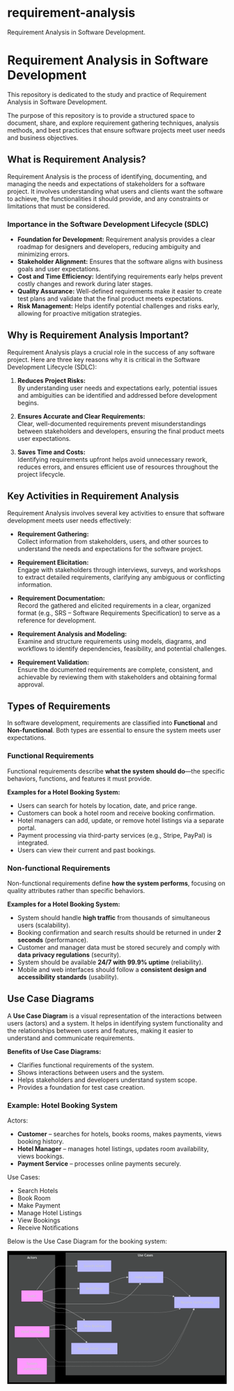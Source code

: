 # requirement-analysis
Requirement Analysis in Software Development.

# Requirement Analysis in Software Development

This repository is dedicated to the study and practice of Requirement Analysis in Software Development. 

The purpose of this repository is to provide a structured space to document, share, and explore requirement gathering techniques, analysis methods, and best practices that ensure software projects meet user needs and business objectives.




## What is Requirement Analysis?

Requirement Analysis is the process of identifying, documenting, and managing the needs and expectations of stakeholders for a software project. It involves understanding what users and clients want the software to achieve, the functionalities it should provide, and any constraints or limitations that must be considered.

### Importance in the Software Development Lifecycle (SDLC)

- **Foundation for Development:** Requirement analysis provides a clear roadmap for designers and developers, reducing ambiguity and minimizing errors.
- **Stakeholder Alignment:** Ensures that the software aligns with business goals and user expectations.
- **Cost and Time Efficiency:** Identifying requirements early helps prevent costly changes and rework during later stages.
- **Quality Assurance:** Well-defined requirements make it easier to create test plans and validate that the final product meets expectations.
- **Risk Management:** Helps identify potential challenges and risks early, allowing for proactive mitigation strategies.
  



## Why is Requirement Analysis Important?

Requirement Analysis plays a crucial role in the success of any software project. Here are three key reasons why it is critical in the Software Development Lifecycle (SDLC):

1. **Reduces Project Risks:**  
   By understanding user needs and expectations early, potential issues and ambiguities can be identified and addressed before development begins.

2. **Ensures Accurate and Clear Requirements:**  
   Clear, well-documented requirements prevent misunderstandings between stakeholders and developers, ensuring the final product meets user expectations.

3. **Saves Time and Costs:**  
   Identifying requirements upfront helps avoid unnecessary rework, reduces errors, and ensures efficient use of resources throughout the project lifecycle.



## Key Activities in Requirement Analysis

Requirement Analysis involves several key activities to ensure that software development meets user needs effectively:

- **Requirement Gathering:**  
  Collect information from stakeholders, users, and other sources to understand the needs and expectations for the software project.

- **Requirement Elicitation:**  
  Engage with stakeholders through interviews, surveys, and workshops to extract detailed requirements, clarifying any ambiguous or conflicting information.

- **Requirement Documentation:**  
  Record the gathered and elicited requirements in a clear, organized format (e.g., SRS – Software Requirements Specification) to serve as a reference for development.

- **Requirement Analysis and Modeling:**  
  Examine and structure requirements using models, diagrams, and workflows to identify dependencies, feasibility, and potential challenges.

- **Requirement Validation:**  
  Ensure the documented requirements are complete, consistent, and achievable by reviewing them with stakeholders and obtaining formal approval.



## Types of Requirements

In software development, requirements are classified into **Functional** and **Non-functional**. Both types are essential to ensure the system meets user expectations.

### Functional Requirements
Functional requirements describe **what the system should do**—the specific behaviors, functions, and features it must provide.

**Examples for a Hotel Booking System:**
- Users can search for hotels by location, date, and price range.
- Customers can book a hotel room and receive booking confirmation.
- Hotel managers can add, update, or remove hotel listings via a separate portal.
- Payment processing via third-party services (e.g., Stripe, PayPal) is integrated.
- Users can view their current and past bookings.

### Non-functional Requirements
Non-functional requirements define **how the system performs**, focusing on quality attributes rather than specific behaviors.

**Examples for a Hotel Booking System:**
- System should handle **high traffic** from thousands of simultaneous users (scalability).
- Booking confirmation and search results should be returned in under **2 seconds** (performance).
- Customer and manager data must be stored securely and comply with **data privacy regulations** (security).
- System should be available **24/7 with 99.9% uptime** (reliability).
- Mobile and web interfaces should follow a **consistent design and accessibility standards** (usability).



## Use Case Diagrams

A **Use Case Diagram** is a visual representation of the interactions between users (actors) and a system. It helps in identifying system functionality and the relationships between users and features, making it easier to understand and communicate requirements.

**Benefits of Use Case Diagrams:**
- Clarifies functional requirements of the system.
- Shows interactions between users and the system.
- Helps stakeholders and developers understand system scope.
- Provides a foundation for test case creation.

### Example: Hotel Booking System

Actors:
- **Customer** – searches for hotels, books rooms, makes payments, views booking history.
- **Hotel Manager** – manages hotel listings, updates room availability, views bookings.
- **Payment Service** – processes online payments securely.

Use Cases:
- Search Hotels
- Book Room
- Make Payment
- Manage Hotel Listings
- View Bookings
- Receive Notifications

Below is the Use Case Diagram for the booking system:

![Use Case Diagram for Booking System](alx-booking-uc.png)

